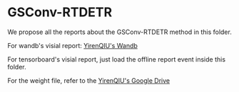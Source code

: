 # GSConv-RTDETR

We propose all the reports about the GSConv-RTDETR method in this folder. 

For wandb's visial report: [YirenQIU's Wandb](https://api.wandb.ai/links/qianlian/6dnjkwao)

For tensorboard's visial report, just load the offline report event inside this folder.

For the weight file, refer to the [YirenQIU's Google Drive]()